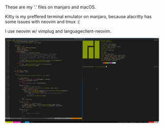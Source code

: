 These are my '.' files on manjaro and macOS.

Kitty is my preffered terminal emulator on manjaro, because alacritty has some
issues with neovim and tmux :(

I use neovim w/ vimplug and languageclient-neovim.

![workspace picture](screenshots/current_config.png)
